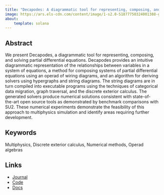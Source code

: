 ```yaml
---
title: "Decapodes: A diagrammatic tool for representing, composing, and computing spatialized partial differential equations"
image: https://ars.els-cdn.com/content/image/1-s2.0-S1877750324001388-gr1_lrg.jpg
about:
    template: solana
---
```


## Abstract

We present Decapodes, a diagrammatic tool for representing, composing, and solving partial differential equations. Decapodes provides an intuitive diagrammatic representation of the relationships between variables in a system of equations, a method for composing systems of partial differential equations using an operad of wiring diagrams, and an algorithm for deriving solvers using hypergraphs and string diagrams. The string diagrams are in turn compiled into executable programs using the techniques of categorical data migration, graph traversal, and the discrete exterior calculus. The generated solvers produce numerical solutions consistent with state-of-the-art open source tools as demonstrated by benchmark comparisons with SU2. These numerical experiments demonstrate the feasibility of this approach to multiphysics simulation and identify areas requiring further development.

## Keywords

Multiphysics, Discrete exterior calculus, Numerical methods, Operad algebras

## Links

- [Journal](https://www.sciencedirect.com/science/article/pii/S1877750324001388)
- [Code](https://github.com/AlgebraicJulia/Decapodes.jl)
- [Docs](https://algebraicjulia.github.io/Decapodes.jl/dev/)
